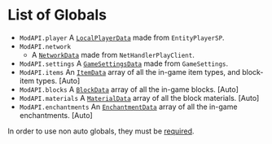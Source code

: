 # List of Globals

- `ModAPI.player`
    A [`LocalPlayerData`](LocalPlayerData.md) made from `EntityPlayerSP`.
- `ModAPI.network`
    - A [`NetworkData`](NetworkData.md) made from `NetHandlerPlayClient`.
- `ModAPI.settings`
    A [`GameSettingsData`](GameSettingsData.md) made from `GameSettings`.
- `ModAPI.items`
    An [`ItemData`](ItemData.md) array of all the in-game item types, and block-item types. [Auto]
- `ModAPI.blocks`
    A [`BlockData`](BlockData.md) array of all the in-game blocks. [Auto]
- `ModAPI.materials`
    A [`MaterialData`](MaterialData.md) array of all the block materials. [Auto]
- `ModAPI.enchantments`
    An [`EnchantmentData`](EnchantmentData.md) array of all the in-game enchantments. [Auto]

In order to use non auto globals, they must be [required](require.md).